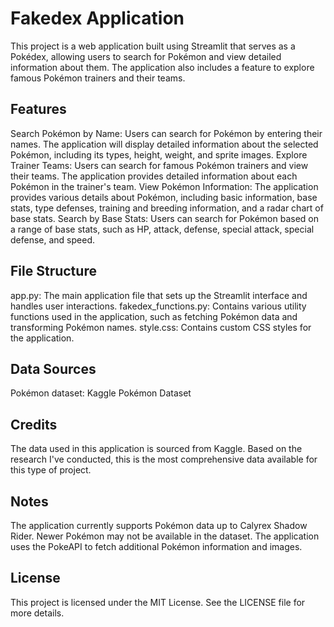 # Fakedex Application

This project is a web application built using Streamlit that serves as a Pokédex, allowing users to search for Pokémon and view detailed information about them. The application also includes a feature to explore famous Pokémon trainers and their teams.

## Features

Search Pokémon by Name: Users can search for Pokémon by entering their names. The application will display detailed information about the selected Pokémon, including its types, height, weight, and sprite images.
Explore Trainer Teams: Users can search for famous Pokémon trainers and view their teams. The application provides detailed information about each Pokémon in the trainer's team.
View Pokémon Information: The application provides various details about Pokémon, including basic information, base stats, type defenses, training and breeding information, and a radar chart of base stats.
Search by Base Stats: Users can search for Pokémon based on a range of base stats, such as HP, attack, defense, special attack, special defense, and speed.

## File Structure

app.py: The main application file that sets up the Streamlit interface and handles user interactions.
fakedex_functions.py: Contains various utility functions used in the application, such as fetching Pokémon data and transforming Pokémon names.
style.css: Contains custom CSS styles for the application.

## Data Sources

Pokémon dataset: Kaggle Pokémon Dataset

## Credits

The data used in this application is sourced from Kaggle. Based on the research I've conducted, this is the most comprehensive data available for this type of project.

## Notes

The application currently supports Pokémon data up to Calyrex Shadow Rider. Newer Pokémon may not be available in the dataset.
The application uses the PokeAPI to fetch additional Pokémon information and images.

## License

This project is licensed under the MIT License. See the LICENSE file for more details.
